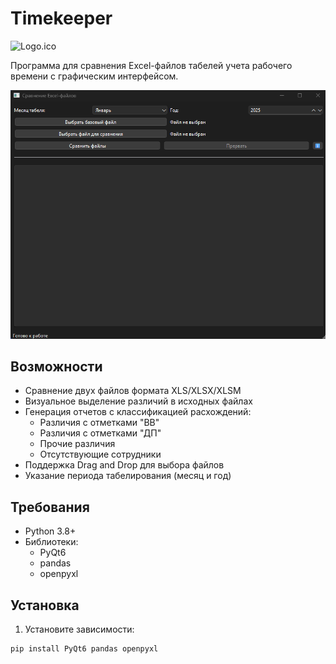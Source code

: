 # Timekeeper

![Logo.ico](images/Logo.ico)

Программа для сравнения Excel-файлов табелей учета рабочего времени с графическим интерфейсом.

![Скриншот интерфейса](\images\Screen.jpg)

## Возможности

- Сравнение двух файлов формата XLS/XLSX/XLSM
- Визуальное выделение различий в исходных файлах
- Генерация отчетов с классификацией расхождений:
  - Различия с отметками "ВВ"
  - Различия с отметками "ДП"
  - Прочие различия
  - Отсутствующие сотрудники
- Поддержка Drag and Drop для выбора файлов
- Указание периода табелирования (месяц и год)

## Требования

- Python 3.8+
- Библиотеки:
  - PyQt6
  - pandas
  - openpyxl

## Установка

1. Установите зависимости:
```bash
pip install PyQt6 pandas openpyxl
